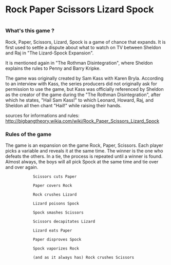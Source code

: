 <h1>Rock Paper Scissors Lizard Spock<h1>

<h3>What's this game ?</h3>
Rock, Paper, Scissors, Lizard, Spock is a game of chance that expands. It is first used to settle a dispute about what to watch on TV between Sheldon and Raj in "The Lizard-Spock Expansion".

It is mentioned again in "The Rothman Disintegration", where Sheldon explains the rules to Penny and Barry Kripke.

The game was originally created by Sam Kass with Karen Bryla. According to an interview with Kass, the series producers did not originally ask for permission to use the game, but Kass was officially referenced by Sheldon as the creator of the game during the "The Rothman Disintegration", after which he states, "Hail Sam Kass!" to which Leonard, Howard, Raj, and Sheldon all then chant "Hail!" while raising their hands.

sources for informations and rules: http://bigbangtheory.wikia.com/wiki/Rock_Paper_Scissors_Lizard_Spock

<h3>Rules of the game</h3>

The game is an expansion on the game Rock, Paper, Scissors. Each player picks a variable and reveals it at the same time. The winner is the one who defeats the others. In a tie, the process is repeated until a winner is found. Almost always, the boys will all pick Spock at the same time and tie over and over again.

                Scissors cuts Paper  

                Paper covers Rock   

                Rock crushes Lizard   

                Lizard poisons Spock   

                Spock smashes Scissors   

                Scissors decapitates Lizard   

                Lizard eats Paper   

                Paper disproves Spock   

                Spock vaporizes Rock   

                (and as it always has) Rock crushes Scissors   
